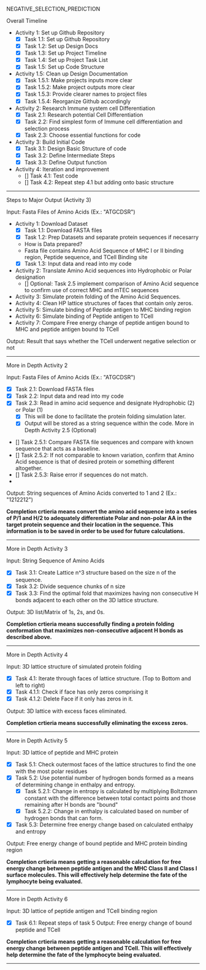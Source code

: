 NEGATIVE_SELECTION_PREDICTION



Overall Timeline
- Activity 1: Set up Github Repository
  - [X] Task 1.1: Set up Github Repository
  - [X] Task 1.2: Set up Design Docs
  - [X] Task 1.3: Set up Project Timeline
  - [X] Task 1.4: Set up Project Task List
  - [X] Task 1.5: Set up Code Structure
- Activity 1.5: Clean up Design Documentation
  - [X] Task 1.5.1: Make projects inputs more clear
  - [X] Task 1.5.2: Make project outputs more clear
  - [X] Task 1.5.3: Provide clearer names to project files
  - [X] Task 1.5.4: Reorganize Github accordingly
- Activity 2: Research Immune system cell Differentiation
  - [X] Task 2.1: Research potential Cell Differentiation
  - [X] Task 2.2: Find simplest form of Immune cell differentiation and selection process
  - [X] Task 2.3: Choose essential functions for code
- Activity 3: Build Initial Code
  - [X] Task 3.1: Design Basic Structure of code
  - [X] Task 3.2: Define Intermediate Steps
  - [X] Task 3.3: Define Output function
- Activity 4: Iteration and improvement
  - [] Task 4.1: Test code
  - [] Task 4.2: Repeat step 4.1 but adding onto basic structure

---------------
Steps to Major Output (Activity 3)

Input: Fasta Files of Amino Acids (Ex.: "ATGCDSR")

- Activity 1: Download Dataset
  -  [X] Task 1.1: Download FASTA files 
  -  [X] Task 1.2: Prep Datasets and separate protein sequences if necesarry 
   -  How is Data prepared?
   - Fasta file contains Amino Acid Sequence of MHC I or II binding region, Peptide sequence, and TCell Binding site
  - [X] Task 1.3: Input data and read into my code
- Activity 2: Translate Amino Acid sequences into Hydrophobic or Polar designation
  - [] Optional: Task 2.5 implement comparison of Amino Acid sequence to confirm use of correct MHC and mTEC sequences
- Activity 3: Simulate protein folding of the Amino Acid Sequences.
- Activity 4: Clean HP lattice structures of faces that contain only zeros. 
- Activity 5: Simulate binding of Peptide antigen to MHC binding region
- Activity 6: Simulate binding of Peptide antigen to TCell
- Activity 7: Compare Free energy change of peptide antigen bound to MHC and peptide antigen bound to TCell

Output: Result that says whether the TCell underwent negative selection or not

-------------------
More in Depth Activity 2

Input: Fasta Files of Amino Acids (Ex.: "ATGCDSR")

  -  [X] Task 2.1: Download FASTA files 
  -  [X] Task 2.2: Input data and read into my code
  -  [X] Task 2.3: Read in amino acid sequence and designate Hydrophobic (2) or Polar (1)
    - [X] This will be done to facilitate the protein folding simulation later. 
    - [X] Output will be stored as a string sequence within the code.
More in Depth Activity 2.5 (Optional)
  -  [] Task 2.5.1: Compare FASTA file sequences and compare with known sequence that acts as a baseline.
  -  [] Task 2.5.2: If not comparable to known variation, confirm that Amino Acid sequence is that of desired protein or something different altogether. 
  -  [] Task 2.5.3: Raise error if sequences do not match. 
  -  
Output: String sequences of Amino Acids converted to 1 and 2 (Ex.: "1212212")

**Completion crtieria means convert the amino acid sequence into a series of P/1 and H/2 to adequately differentiate Polar and non-polar AA in the target protein sequence and their location in the sequence. This information is to be saved in order to be used for future calculations.**

--------------------------

More in Depth Activity 3

Input: String Sequence of Amino Acids

  - [X] Task 3.1: Create Lattice n^3 structure based on the size n of the sequence.
  - [X] Task 3.2: Divide sequence chunks of n size 
  - [X] Task 3.3: Find the optimal fold that maximizes having non consecutive H bonds adjacent to each other on the 3D lattice structure.
  
Output: 3D list/Matrix of 1s, 2s, and 0s.

**Completion crtieria means successfully finding a protein folding conformation that maximizes non-consecutive adjacent H bonds as described above.**

-------------------------
More in Depth Activity 4

Input: 3D lattice structure of simulated protein folding

  - [X] Task 4.1: Iterate through faces of lattice structure. (Top to Bottom and left to right) 
   - [X] Task 4.1.1: Check if face has only zeros comprising it
   - [X] Task 4.1.2: Delete Face if it only has zeros in it.
   
Output: 3D lattice with excess faces eliminated.

**Completion crtieria means successfully eliminating the excess zeros.**


-------------------------

More in Depth Activity 5 

Input: 3D lattice of peptide and MHC protein

- [X] Task 5.1: Check outermost faces of the lattice structures to find the one with the most polar residues
- [X] Task 5.2: Use potential number of hydrogen bonds formed as a means of determining change in enthalpy and entropy. 
  - [X] Task 5.2.1: Change in entropy is calculated by multiplying Boltzmann constant with the difference between total contact points and those remaining 
       after H bonds are "bound"
  - [X] Task 5.2.2: Change in enthalpy is calculated based on number of hydrogen bonds that can form. 
- [X] Task 5.3: Determine free energy change based on calculated enthalpy and entropy

Output: Free energy change of bound peptide and MHC protein binding region

**Completion crtieria means getting a reasonable calculation for free energy change between peptide antigen and the MHC Class II and Class I surface molecules. This will effectively help determine the fate of the lymphocyte being evaluated.**

--------------------------

More in Depth Activity 6

Input: 3D lattice of peptide antigen and TCell binding region

- [X] Task 6.1: Repeat steps of task 5
Output: Free energy change of bound peptide and TCell

**Completion crtieria means getting a reasonable calculation for free energy change between peptide antigen and TCell. This will effectively help determine the fate of the lymphocyte being evaluated.**

--------------------------


